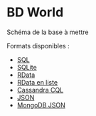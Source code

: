 # BD World

Schéma de la base à mettre

Formats disponibles :

- [SQL](world.sql)
- [SQLite](world.sqlite)
- [RData](world.Rdata)
- [RData en liste](world-liste.Rdata)
- [Cassandra CQL](world.cql)
- [JSON](world.json)
- [MongoDB JSON](world-mongodb.json)

